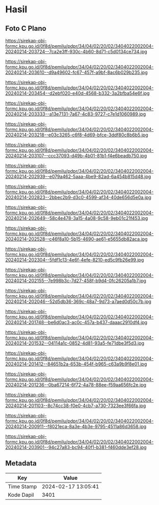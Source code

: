 # Hasil

## Foto C Plano

https://sirekap-obj-formc.kpu.go.id/0f8d/pemilu/pdpr/34/04/02/20/02/3404022002004-20240214-203724--7ca2e3ff-930c-4b60-8d71-c5d0134ce734.jpg

https://sirekap-obj-formc.kpu.go.id/0f8d/pemilu/pdpr/34/04/02/20/02/3404022002004-20240214-203610--d9a49602-fc67-457f-a9bf-8ac6b029b235.jpg

https://sirekap-obj-formc.kpu.go.id/0f8d/pemilu/pdpr/34/04/02/20/02/3404022002004-20240214-203454--d2ebf020-e40d-4568-b332-3a2bfba54e6f.jpg

https://sirekap-obj-formc.kpu.go.id/0f8d/pemilu/pdpr/34/04/02/20/02/3404022002004-20240214-203333--a13e7131-7a67-4c83-9727-c7e1d1060989.jpg

https://sirekap-obj-formc.kpu.go.id/0f8d/pemilu/pdpr/34/04/02/20/02/3404022002004-20240214-203218--e03c3265-c6f8-4d69-bfce-3ddf80c8b6b5.jpg

https://sirekap-obj-formc.kpu.go.id/0f8d/pemilu/pdpr/34/04/02/20/02/3404022002004-20240214-203107--ccc37093-d49b-4b01-81b1-f4e6beadb750.jpg

https://sirekap-obj-formc.kpu.go.id/0f8d/pemilu/pdpr/34/04/02/20/02/3404022002004-20240214-202939--e079a462-5aaa-4be9-82ad-6a454b815d48.jpg

https://sirekap-obj-formc.kpu.go.id/0f8d/pemilu/pdpr/34/04/02/20/02/3404022002004-20240214-202823--2bbec2b9-d3c0-4599-af34-40de656d5e0a.jpg

https://sirekap-obj-formc.kpu.go.id/0f8d/pemilu/pdpr/34/04/02/20/02/3404022002004-20240214-202649--58c4e478-3a15-4a08-9c58-9eb01c21f453.jpg

https://sirekap-obj-formc.kpu.go.id/0f8d/pemilu/pdpr/34/04/02/20/02/3404022002004-20240214-202528--c46f8a10-5b15-4690-ae61-e5655db82aca.jpg

https://sirekap-obj-formc.kpu.go.id/0f8d/pemilu/pdpr/34/04/02/20/02/3404022002004-20240214-202304--5fdf1c13-4e6f-4efe-8210-ed5c9fb26e99.jpg

https://sirekap-obj-formc.kpu.go.id/0f8d/pemilu/pdpr/34/04/02/20/02/3404022002004-20240214-202155--7e998b3c-7d27-458f-b9d4-0fc26205a1b7.jpg

https://sirekap-obj-formc.kpu.go.id/0f8d/pemilu/pdpr/34/04/02/20/02/3404022002004-20240214-202046--52d5db36-369c-48a7-9d73-a7aed0d50c7b.jpg

https://sirekap-obj-formc.kpu.go.id/0f8d/pemilu/pdpr/34/04/02/20/02/3404022002004-20240214-201748--be6d0ac3-ac0c-457a-b437-daaac2910df4.jpg

https://sirekap-obj-formc.kpu.go.id/0f8d/pemilu/pdpr/34/04/02/20/02/3404022002004-20240214-201532--04114a1c-0852-4d81-93a5-fe71dbe3f5d3.jpg

https://sirekap-obj-formc.kpu.go.id/0f8d/pemilu/pdpr/34/04/02/20/02/3404022002004-20240214-201412--84651b2a-653b-454f-b965-c63a9b9f8e01.jpg

https://sirekap-obj-formc.kpu.go.id/0f8d/pemilu/pdpr/34/04/02/20/02/3404022002004-20240214-201236--0ba67214-6f72-4a78-88ee-f59aa656fc2e.jpg

https://sirekap-obj-formc.kpu.go.id/0f8d/pemilu/pdpr/34/04/02/20/02/3404022002004-20240214-201103--8c74cc38-f0e0-4cb7-a730-7323ee3f66fa.jpg

https://sirekap-obj-formc.kpu.go.id/0f8d/pemilu/pdpr/34/04/02/20/02/3404022002004-20240214-200911--f8021eca-8a3e-4b3e-9795-4511a86d3658.jpg

https://sirekap-obj-formc.kpu.go.id/0f8d/pemilu/pdpr/34/04/02/20/02/3404022002004-20240214-203901--94c27a83-bc94-40f1-b381-f460dde3ef28.jpg


## Metadata

| Key        | Value               |
| ---------- | ------------------- |
| Time Stamp | 2024-02-17 13:05:41 |
| Kode Dapil | 3401                |



